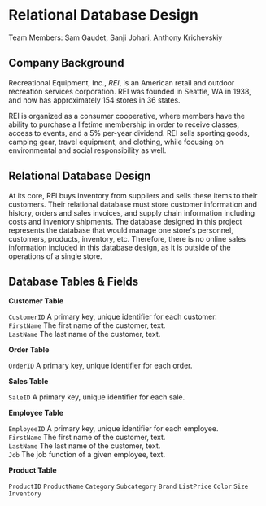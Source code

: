# Relational Database Design

Team Members: Sam Gaudet, Sanji Johari, Anthony Krichevskiy

## Company Background

Recreational Equipment, Inc., *REI*, is an American retail and outdoor recreation services corporation. REI was founded in Seattle, WA in 1938, and now has approximately 154 stores in 36 states.

REI is organized as a consumer cooperative, where members have the ability to purchase a lifetime membership in order to receive classes, access to events, and a 5% per-year dividend. REI sells sporting goods, camping gear, travel equipment, and clothing, while focusing on environmental and social responsibility as well.

## Relational Database Design

At its core, REI buys inventory from suppliers and sells these items to their customers. Their relational database must store customer information and history, orders and sales invoices, and supply chain information including costs and inventory shipments. The database designed in this project represents the database that would manage one store's personnel, customers, products, inventory, etc. Therefore, there is no online sales information included in this database design, as it is outside of the operations of a single store.

## Database Tables & Fields

**Customer Table**

```CustomerID``` A primary key, unique identifier for each customer.  
```FirstName``` The first name of the customer, text.  
```LastName``` The last name of the customer, text.  

**Order Table**

```OrderID``` A primary key, unique identifier for each order.

**Sales Table**

```SaleID``` A primary key, unique identifier for each sale.

**Employee Table**

```EmployeeID``` A primary key, unique identifier for each employee.  
```FirstName``` The first name of the customer, text.  
```LastName``` The last name of the customer, text.  
```Job``` The job function of a given employee, text.

**Product Table**

```ProductID```
```ProductName```
```Category```
```Subcategory```
```Brand```
```ListPrice```
```Color```
```Size```
```Inventory```